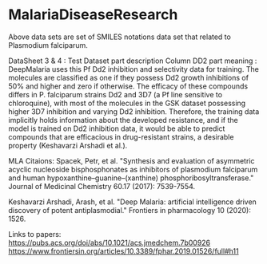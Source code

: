 # MalariaDiseaseResearch
Above data sets are set of SMILES notations data set that related to Plasmodium falciparum. 


DataSheet 3 & 4 : Test Dataset part description 
Column DD2 part meaning : 
DeepMalaria uses this Pf Dd2 inhibition and selectivity data for training. The molecules are classified as one if they possess Dd2 growth     inhibitions of 50% and higher and zero if otherwise. The efficacy of these compounds differs in P. falciparum strains Dd2 and 3D7 (a Pf line  sensitive to chloroquine), with most of the molecules in the GSK dataset possessing higher 3D7 inhibition and varying Dd2 inhibition. Therefore, the training data implicitly holds information about the developed resistance, and if the model is trained on Dd2 inhibition data, it would be able to predict compounds that are efficacious in drug-resistant strains, a desirable property (Keshavarzi Arshadi et al.).

MLA Citaions: 
 Spacek, Petr, et al. "Synthesis and evaluation of asymmetric acyclic nucleoside bisphosphonates as inhibitors of plasmodium falciparum and human hypoxanthine–guanine–(xanthine) phosphoribosyltransferase." Journal of Medicinal Chemistry 60.17 (2017): 7539-7554.

Keshavarzi Arshadi, Arash, et al. "Deep Malaria: artificial intelligence driven discovery of potent antiplasmodial." Frontiers in pharmacology 10 (2020): 1526.


Links to papers:
https://pubs.acs.org/doi/abs/10.1021/acs.jmedchem.7b00926
https://www.frontiersin.org/articles/10.3389/fphar.2019.01526/full#h11



